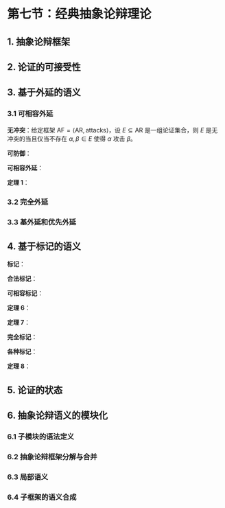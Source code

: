 # 第七节：经典抽象论辩理论

## 1. 抽象论辩框架

## 2. 论证的可接受性

## 3. 基于外延的语义

### 3.1 可相容外延

**无冲突**：给定框架 $\mathrm{AF} = \langle \mathrm{AR}, \mathrm{attacks} \rangle$，设 $E \subseteq \mathrm{AR}$ 是一组论证集合，则 $E$ 是无冲突的当且仅当不存在 $\alpha, \beta \in E$ 使得 $\alpha$ 攻击 $\beta$。

**可防御**：

**可相容外延**：

**定理 1**：

### 3.2 完全外延

### 3.3 基外延和优先外延

## 4. 基于标记的语义

**标记**：

**合法标记**：

**可相容标记**：

**定理 6**：

**定理 7**：

**完全标记**：

**各种标记**：

**定理 8**：



## 5. 论证的状态

## 6. 抽象论辩语义的模块化

### 6.1 子模块的语法定义

### 6.2 抽象论辩框架分解与合并

### 6.3 局部语义

### 6.4 子框架的语义合成

